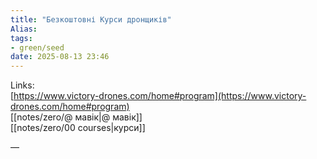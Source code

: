 ```yaml
---
title: "Безкоштовні Курси дронщиків"
Alias: 
tags:
- green/seed
date: 2025-08-13 23:46
---
```

Links:  
[https://www.victory-drones.com/home#program](https://www.victory-drones.com/home#program)  
[[notes/zero/@ мавік|@ мавік]]  
[[notes/zero/00 courses|курси]]

—

